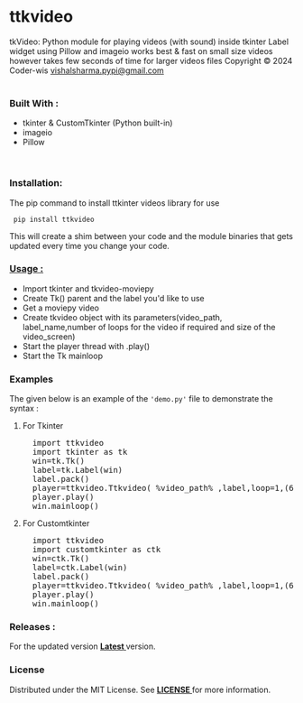 # ttkvideo

tkVideo: Python module for playing videos (with sound) inside tkinter Label widget using Pillow and imageio works best
&amp; fast on small size videos however takes few seconds of time for larger videos files Copyright © 2024 Coder-wis
<vishalsharma.pypi@gmail.com>
<br>
<br>
<h3>Built With :</h3>
<ul>
<li>tkinter & CustomTkinter (Python built-in) </li>
<li>imageio</li>
<li>Pillow</li>
</ul>
<br>
<h3>Installation: </h3>
<p>The pip command to install ttkinter videos library for use </p>
<pre><code align="center"> pip install ttkvideo </code></pre>
This will create a shim between your code and the module binaries that gets updated every time you change your code.
&nbsp<b><u><h3>Usage : </h3></u></b>
<ul>
<li>Import tkinter and tkvideo-moviepy<br></li>
<li>Create Tk() parent and the label you'd like to use<br></li>
<li>Get a moviepy video<br></li>
<li>Create tkvideo object with its parameters(video_path, label_name,number of loops for the video if required and size of the video_screen)<br></li>
<li>Start the player thread with <player_name>.play()<br></li>
<li>Start the Tk mainloop<br></li>
</ul>
<h3>Examples</h3>
The given below is an example of the <code>'demo.py'</code> file to demonstrate the syntax :<br>
<ol>
<li><p> For Tkinter </p>
<pre lan="sh">
  import ttkvideo
  import tkinter as tk
  win=tk.Tk()
  label=tk.Label(win)
  label.pack()
  player=ttkvideo.Ttkvideo( %video_path% ,label,loop=1,(640,400))
  player.play()
  win.mainloop()
</pre>
</li>
<li>
<p> For Customtkinter </p>
<pre lan="sh">
  import ttkvideo
  import customtkinter as ctk
  win=ctk.Tk()
  label=ctk.Label(win)
  label.pack()
  player=ttkvideo.Ttkvideo( %video_path% ,label,loop=1,(640,400))
  player.play()
  win.mainloop()
</pre>
</li>
</ol>
<h3> Releases :</h3>
For the updated version <b><a href="https://pypi.org/project/ttkvideo/"><u> Latest </u></a></b> version.
<h3>License</h3>
Distributed under the MIT License. See <b><a href="https://github.com/Coder-wis/ttkvideo/blob/main/LICENSE"> LICENSE </a></b>for more information.
